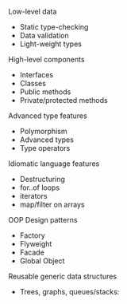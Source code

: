 Low-level data
* Static type-checking
* Data validation
* Light-weight types

High-level components
* Interfaces 
* Classes
* Public methods
* Private/protected methods

Advanced type features
* Polymorphism
* Advanced types
* Type operators

Idiomatic language features
* Destructuring
* for..of loops
* iterators
* map/filter on arrays

OOP Design patterns
* Factory
* Flyweight
* Facade
* Global Object

Reusable generic data structures
* Trees, graphs, queues/stacks: 